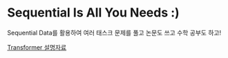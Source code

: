 # Sequential Is All You Needs :)

Sequential Data를 활용하여 여러 태스크 문제를 풀고 논문도 쓰고 수학 공부도 하고!

[Transformer 설명자료](https://nbviewer.jupyter.org/github/jinmang2/Seq2Seq/blob/master/notebook/TransformerNMT.ipynb)
